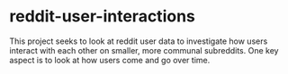 # reddit-user-interactions

This project seeks to look at reddit user data to investigate how users interact with each other on smaller, more communal subreddits. One key aspect is to look at how users come and go over time. 
